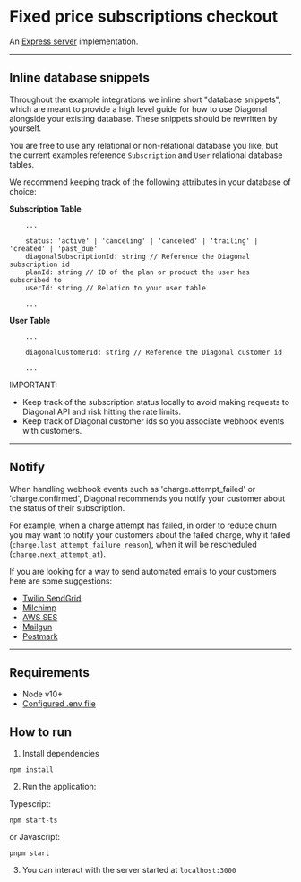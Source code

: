 # Fixed price subscriptions checkout

An [Express server](http://expressjs.com) implementation.

---

## Inline database snippets

Throughout the example integrations we inline short "database snippets", which are meant to provide a high level guide
for how to use Diagonal alongside your existing database. These snippets should be rewritten by yourself.

You are free to use any relational or non-relational database you like, but the current examples reference
`Subscription` and `User` relational database tables.

We recommend keeping track of the following attributes in your database of choice:

**Subscription Table**

```
    ...

    status: 'active' | 'canceling' | 'canceled' | 'trailing' | 'created' | 'past_due'
    diagonalSubscriptionId: string // Reference the Diagonal subscription id
    planId: string // ID of the plan or product the user has subscribed to
    userId: string // Relation to your user table

    ...
```

**User Table**

```
    ...

    diagonalCustomerId: string // Reference the Diagonal customer id

    ...
```

IMPORTANT:

- Keep track of the subscription status locally to avoid making requests to Diagonal API and risk hitting the rate limits.
- Keep track of Diagonal customer ids so you associate webhook events with customers.

---

## Notify

When handling webhook events such as 'charge.attempt_failed' or 'charge.confirmed', Diagonal recommends you notify your customer about the status of their subscription.

For example, when a charge attempt has failed, in order to reduce churn you may want to notify your customers about the failed charge, why it failed (`charge.last_attempt_failure_reason`), when it will be rescheduled (`charge.next_attempt_at`).

If you are looking for a way to send automated emails to your customers here are some suggestions:

- [Twilio SendGrid](https://www.twilio.com/en-us/sendgrid/email-api)
- [Milchimp](https://mailchimp.com/en-gb/features/transactional-email/?currency=EUR)
- [AWS SES](https://docs.aws.amazon.com/ses/latest/dg/send-email.html)
- [Mailgun](https://www.mailgun.com/)
- [Postmark](https://postmarkapp.com/)

---

## Requirements

- Node v10+
- [Configured .env file](../../../../README.md#env-config)

## How to run

1. Install dependencies

```
npm install
```

2. Run the application:

Typescript:

```
npm start-ts
```

or Javascript:

```
pnpm start
```

3. You can interact with the server started at `localhost:3000`
